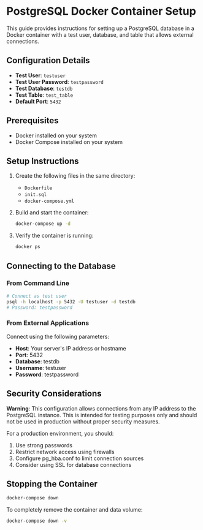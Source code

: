 # PostgreSQL Docker Container Setup

This guide provides instructions for setting up a PostgreSQL database in a Docker container with a test user, database, and table that allows external connections.

## Configuration Details

- **Test User**: `testuser`
- **Test User Password**: `testpassword`
- **Test Database**: `testdb`
- **Test Table**: `test_table`
- **Default Port**: `5432`

## Prerequisites

- Docker installed on your system
- Docker Compose installed on your system

## Setup Instructions

1. Create the following files in the same directory:
   - `Dockerfile`
   - `init.sql`
   - `docker-compose.yml`

2. Build and start the container:
   ```bash
   docker-compose up -d
   ```

3. Verify the container is running:
   ```bash
   docker ps
   ```

## Connecting to the Database

### From Command Line

```bash
# Connect as test user
psql -h localhost -p 5432 -U testuser -d testdb
# Password: testpassword
```

### From External Applications

Connect using the following parameters:
- **Host**: Your server's IP address or hostname
- **Port**: 5432
- **Database**: testdb
- **Username**: testuser
- **Password**: testpassword

## Security Considerations

**Warning**: This configuration allows connections from any IP address to the PostgreSQL instance. This is intended for testing purposes only and should not be used in production without proper security measures.

For a production environment, you should:
1. Use strong passwords
2. Restrict network access using firewalls
3. Configure pg_hba.conf to limit connection sources
4. Consider using SSL for database connections

## Stopping the Container

```bash
docker-compose down
```

To completely remove the container and data volume:
```bash
docker-compose down -v
```